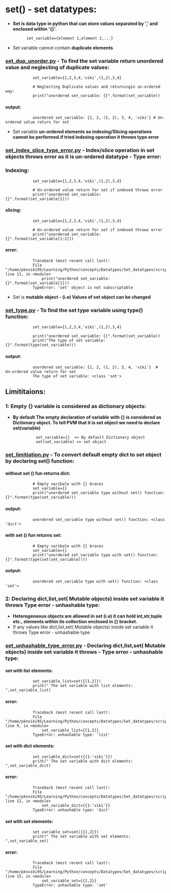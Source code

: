 # set() - set datatypes:

- **Set is data type in python that can store values separated by ',' and enclosed within '{}'.**

            set_variable={element 1,element 2,...}

- Set variable cannot contain **duplicate elements**

### [set_dup_unorder.py](https://github.com/pknviki95/Python/tree/main/concepts/Datatypes/Set_datatypes/scripts/set_dup_unorder.py) - To find the set variable return unordered value and neglecting of duplicate values:

                set_variable={1,2,3,4,'viki',(1,2),3,4}

                # Neglecting Duplicate values and returningin un-ordered way:
                print("unordered set_variable: {}".format(set_variable))

#### output:
                unordered set_variable: {1, 2, (1, 2), 3, 4, 'viki'} # Un-ordered value return for set

- Set variable **un-ordered elements so indexing/Slicing operations cannot be performed.if tried indexing operation it throws type error**

### [set_index_slice_type_error.py](https://github.com/pknviki95/Python/tree/main/concepts/Datatypes/Set_datatypes/scripts/set_index_slice_type_error.py) - Index/slice operation in set objects throws error as it is un-ordered datatype - Type error:

### Indexing:
                set_variable={1,2,3,4,'viki',(1,2),3,4}

                # Un-ordered value return for set if indexed throws error
                print("unordered set_variable: {}".format(set_variable[1]))
#### slicing:

                set_variable={1,2,3,4,'viki',(1,2),3,4}

                # Un-ordered value return for set if indexed throws error
                print("unordered set_variable: {}".format(set_variable[1:2]))

#### error:
                Traceback (most recent call last):
                File "/home/pknviki95/Learning/Python/concepts/Datatypes/Set_datatypes/scripts/set_index_type_error.py", line 11, in <module>
                    print("unordered set_variable: {}".format(set_variable[1]))
                TypeError: 'set' object is not subscriptable

- Set is **mutable object - (i.e) Values of set object can be changed**

### [set_type.py](https://github.com/pknviki95/Python/tree/main/concepts/Datatypes/Set_datatypes/scripts/set_type.py) - To find the set type variable using type() function:

                set_variable={1,2,3,4,'viki',(1,2),3,4}

                print("unordered set_variable: {}".format(set_variable))
                print("The type of set variable: {}".format(type(set_variable)))

#### output:
                unordered set_variable: {1, 2, (1, 2), 3, 4, 'viki'}  # Un-ordered value return for set
                The type of set variable: <class 'set'>

## Limititaions:

### 1: Empty {} variable is considered as dictionary objects:

- **By default The empty declaration of variable with {} is considered as Dictionary object. To tell PVM that it is set object we need to declare set(variable)**

                set_variable={}  => By default Dictionary object
                set(set_variable) => set object

### [set_limitiation.py](https://github.com/pknviki95/Python/tree/main/concepts/Datatypes/Set_datatypes/scripts/set_limitiation.py) - To convert default empty dict to set object by declaring set() function:

#### without set () fun returns dict:
                # Empty varibale with {} braces
                set_variable={}
                print("unordered set_variable type without set() function: {}".format(type(set_variable)))

#### output:
                unordered set_variable type without set() function: <class 'dict'>

#### with set () fun returns set:
                # Empty varibale with {} braces
                set_variable={}
                print("unordered set_variable type with set() function: {}".format(type(set(set_variable))))
#### output:

                unordered set_variable type with set() function: <class 'set'>

### 2: Declaring dict,list,set( Mutable objects) inside set variable it throws Type error -  unhashable type:

- **Heterogeneous objects are allowed in set (i.e) it can hold int,str,tuple etc., elements within its collection enclosed in {} bracket.**
- If any values like dict,list,set( Mutable objects) inside set variable it throws Type error -  unhashable type

### [set_unhashable_type_error.py](https://github.com/pknviki95/Python/tree/main/concepts/Datatypes/Set_datatypes/scripts/set_unhashable_type_error.py)  - Declaring dict,list,set( Mutable objects) inside set variable it throws - Type error - unhashable type:

#### set with list elements:

                set_variable_list=set({[1,2]})
                print(" The set variable with list elements: ",set_variable_list)

#### error:

                Traceback (most recent call last):
                File "/home/pknviki95/Learning/Python/concepts/Datatypes/Set_datatypes/scripts/set_unhashable_type_error.py", line 9, in <module>
                    set_variable_list={[1,2]}
                TypeError: unhashable type: 'list'

#### set with dict elements:

                set_variable_dict=set({{1:'viki'}})
                print(" The set variable with dict elements: ",set_variable_dict)

#### error:

                Traceback (most recent call last):
                File "/home/pknviki95/Learning/Python/concepts/Datatypes/Set_datatypes/scripts/set_unhashable_type_error.py", line 12, in <module>
                    set_variable_dict={{1:'viki'}}
                TypeError: unhashable type: 'dict'

#### set with set elements:

                set_variable_set=set({{1,2}})
                print(" The set variable with set elements: ",set_variable_set)

#### error:

                Traceback (most recent call last):
                File "/home/pknviki95/Learning/Python/concepts/Datatypes/Set_datatypes/scripts/set_unhashable_type_error.py", line 15, in <module>
                    set_variable_set={{1,2}}
                TypeError: unhashable type: 'set'
